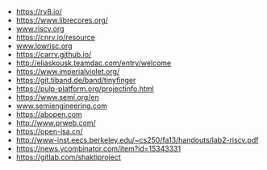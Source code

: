 * https://rv8.io/
* https://www.librecores.org/
* www.riscv.org
* https://cnrv.io/resource
* www.lowrisc.org
* https://carrv.github.io/
* http://eliaskousk.teamdac.com/entry/welcome
* https://www.imperialviolet.org/
* https://git.tiband.de/band/tinyfinger
* https://pulp-platform.org/projectinfo.html
* https://www.semi.org/en
* www.semiengineering.com
* https://abopen.com
* http://www.prweb.com/
* https://open-isa.cn/
* http://www-inst.eecs.berkeley.edu/~cs250/fa13/handouts/lab2-riscv.pdf
* https://news.ycombinator.com/item?id=15343331
* https://gitlab.com/shaktiproject
